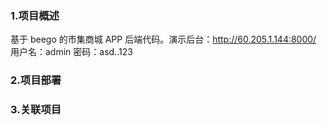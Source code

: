 ### 1.项目概述

基于 beego 的市集商城 APP 后端代码。演示后台：http://60.205.1.144:8000/
用户名：admin
密码：asd..123

### 2.项目部署


### 3.关联项目

